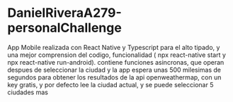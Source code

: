 # DanielRiveraA279-personalChallenge
App Mobile realizada con React Native y Typescript para el alto tipado, y una mejor comprension del codigo, funcionalidad ( npx react-native start y npx react-native run-android). contiene funciones asincronas, que operan despues de seleccionar la ciudad y la app espera unas 500 milesimas de segundos para obtener los resultados de la api openweathermap, con un key gratis, y por defecto lee la ciudad actual, y se puede seleccionar 5 ciudades mas

